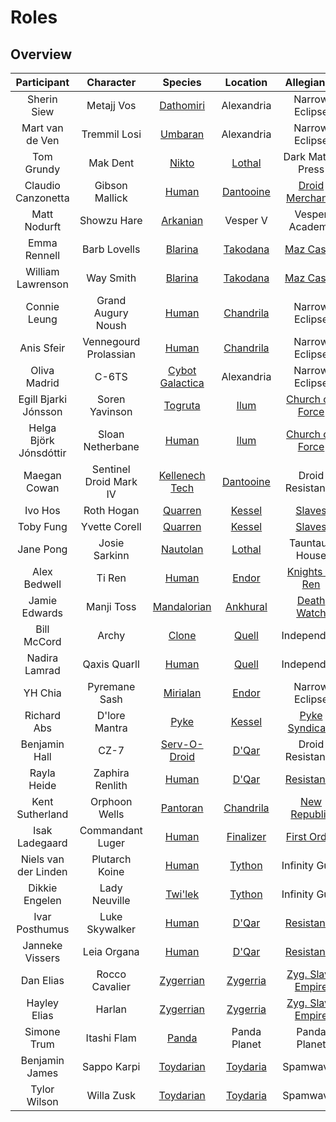 # Roles

## Overview 

|       Participant      |        Character       |     Species          |   Location      |        Allegiance       |
|:----------------------:|:----------------------:|:--------------------:|:---------------:|:-----------------------:|
|       Sherin Siew      |       Metajj Vos       |    [Dathomiri][2]    |   Alexandria    |      Narrow Eclipse     |
|     Mart van de Ven    |      Tremmil Losi      |     [Umbaran][3]     |   Alexandria    |      Narrow Eclipse     |
|       Tom Grundy       |        Mak Dent        |      [Nikto][4]      |   [Lothal][21]  |     Dark Matter Press   |
|   Claudio Canzonetta   |     Gibson Mallick     |      [Human][1]      | [Dantooine][22] |   [Droid Merchants][34] |
|      Matt Nodurft      |       Showzu Hare      |     [Arkanian][5]    |    Vesper V     |      Vesper Academy     |
|      Emma Rennell      |      Barb Lovells      |     [Blarina][6]     |  [Takodana][23] |     [Maz Castle][35]    |
|    William Lawrenson   |        Way Smith       |     [Blarina][6]     |  [Takodana][23] |     [Maz Castle][35]    |
|      Connie Leung      |   Grand Augury Noush   |      [Human][1]      | [Chandrila][24] |      Narrow Eclipse     |
|       Anis Sfeir       |  Vennegourd Prolassian |      [Human][1]      | [Chandrila][24] |      Narrow Eclipse     |
|      Oliva Madrid      |          C-6TS         | [Cybot Galactica][7] |   Alexandria    |      Narrow Eclipse     |
|  Egill Bjarki Jónsson  |     Soren Yavinson     |     [Togruta][8]     |    [Ilum][25]   |  [Church o/t Force][36] |
| Helga Björk Jónsdóttir |    Sloan Netherbane    |      [Human][1]      |    [Ilum][25]   |  [Church o/t Force][36] |
|      Maegan Cowan      | Sentinel Droid Mark IV |  [Kellenech Tech][9] |  [Dantooine][22]|     Droid Resistance    |
|         Ivo Hos        |       Roth Hogan       |     [Quarren][10]    |   [Kessel][26]  |       [Slaves][37]      |
|        Toby Fung       |      Yvette Corell     |     [Quarren][10]    |   [Kessel][26]  |       [Slaves][37]      |
|        Jane Pong       |      Josie Sarkinn     |     [Nautolan][11]   |   [Lothal][21]  |      Tauntaun House     |
|      Alex Bedwell      |         Ti Ren         |      [Human][1]      |    [Endor][27]  |   [Knights of Ren][38]  |
|      Jamie Edwards     |       Manji Toss       |   [Mandalorian][12]  |  [Ankhural][28] |     [Death Watch][39]   |
|       Bill McCord      |          Archy         |      [Clone][13]     |    [Quell][29]  |       Independent       |
|      Nadira Lamrad     |      Qaxis Quarll      |      [Human][1]      |    [Quell][29]  |       Independent       |
|         YH Chia        |      Pyremane Sash     |     [Mirialan][14]   |    [Endor][27]  |      Narrow Eclipse     |
|       Richard Abs      |      D'lore Mantra     |       [Pyke][15]     |   [Kessel][26]  |   [Pyke Syndicate][40]  |
|      Benjamin Hall     |          CZ-7          |   [Serv-O-Droid][16] |    [D'Qar][30]  |     Droid Resistance    |
|       Rayla Heide      |     Zaphira Renlith    |      [Human][1]      |    [D'Qar][30]  |     [Resistance][41]    |
|     Kent Sutherland    |      Orphoon Wells     |     [Pantoran][17]   | [Chandrila][24] |    [New Republic][42]   |
|     Isak Ladegaard     |    Commandant Luger    |      [Human][1]      | [Finalizer][31] |     [First Order][42]   |
|  Niels van der Linden  |     Plutarch Koine     |      [Human][1]      |   [Tython][32]  |      Infinity Guild     |
|     Dikkie Engelen     |      Lady Neuville     |     [Twi'lek][18]    |   [Tython][32]  |      Infinity Guild     |
|     Ivar Posthumus     |     Luke Skywalker     |      [Human][1]      |    [D'Qar][30]  |     [Resistance][41]    |
|     Janneke Vissers    |       Leia Organa      |      [Human][1]      |    [D'Qar][30]  |     [Resistance][41]    |
|        Dan Elias       |     Rocco Cavalier     |    [Zygerrian][19]   |  [Zygerria][33] | [Zyg. Slave Empire][44] |
|      Hayley Elias      |         Harlan         |    [Zygerrian][19]   |  [Zygerria][33] | [Zyg. Slave Empire][44] |
|       Simone Trum      |       Itashi Flam      |      [Panda][20]     |   Panda Planet  |       Panda Planet      |
|     Benjamin James     |       Sappo Karpi      |    [Toydarian][45]   |  [Toydaria][46] |         Spamwaves       |
|      Tylor Wilson      |        Willa Zusk      |    [Toydarian][45]   |  [Toydaria][46] |         Spamwaves       |


[1]: http://starwars.wikia.com/wiki/Human
[2]: http://starwars.wikia.com/wiki/Dathomirian
[3]: http://starwars.wikia.com/wiki/Umbaran
[4]: http://starwars.wikia.com/wiki/Nikto
[5]: http://starwars.wikia.com/wiki/Arkanian
[6]: http://starwars.wikia.com/wiki/Blarina
[7]: http://starwars.wikia.com/wiki/Cybot_Galactica
[8]: http://starwars.wikia.com/wiki/Togruta
[9]: http://starwars.wikia.com/wiki/Kellenech_Technologies
[10]: http://starwars.wikia.com/wiki/Quarren
[11]: http://starwars.wikia.com/wiki/Nautolan
[12]: http://starwars.wikia.com/wiki/Mandalorian
[13]: http://starwars.wikia.com/wiki/Cloning
[14]: http://starwars.wikia.com/wiki/Mirialan
[15]: http://starwars.wikia.com/wiki/Pyke
[16]: http://starwars.wikia.com/wiki/Serv-O-Droid,_Inc.
[17]: http://starwars.wikia.com/wiki/Pantoran
[18]: http://starwars.wikia.com/wiki/Twi%27lek
[19]: http://starwars.wikia.com/wiki/Zygerrian
[20]: http://starwars.wikia.com/wiki/Panda
[21]: http://starwars.wikia.com/wiki/Lothal
[22]: http://starwars.wikia.com/wiki/Dantooine
[23]: http://starwars.wikia.com/wiki/Takodana  
[24]: http://starwars.wikia.com/wiki/Chandrila 
[25]: http://starwars.wikia.com/wiki/Ilum 
[26]: http://starwars.wikia.com/wiki/Kessel 
[27]: http://starwars.wikia.com/wiki/Endor 
[28]: http://starwars.wikia.com/wiki/Ankhural 
[29]: http://starwars.wikia.com/wiki/Quell 
[30]: http://starwars.wikia.com/wiki/D%27Qar
[31]: http://starwars.wikia.com/wiki/Finalizer 
[32]: http://starwars.wikia.com/wiki/Tython 
[33]: http://starwars.wikia.com/wiki/Zygerria 
[34]: http://starwars.wikia.com/wiki/Merchant/Legends
[35]: http://starwars.wikia.com/wiki/Maz_Kanata%27s_castle 
[36]: http://starwars.wikia.com/wiki/Church_of_the_Force
[37]: http://starwars.wikia.com/wiki/Slavery/Legends
[38]: http://starwars.wikia.com/wiki/Knights_of_Ren
[39]: http://starwars.wikia.com/wiki/Death_Watch
[40]: http://starwars.wikia.com/wiki/Pyke_Syndicate/Legends
[41]: http://starwars.wikia.com/wiki/Resistance
[42]: http://starwars.wikia.com/wiki/New_Republic
[43]: http://starwars.wikia.com/wiki/First_Order
[44]: http://starwars.wikia.com/wiki/Zygerrian_Slave_Empire
[45]: http://starwars.wikia.com/wiki/Toydarian
[46]: http://starwars.wikia.com/wiki/Toydaria